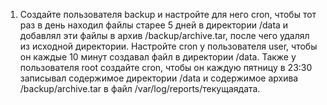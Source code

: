 1. Создайте пользователя backup и настройте для него cron, чтобы тот раз в день находил файлы старее 5 дней в директории /data и добавлял эти файлы в архив /backup/archive.tar, после чего удалял из исходной директории. Настройте cron у пользователя user, чтобы он каждые 10 минут создавал файл в директории /data. Также у пользователя root создайте cron, чтобы он каждую пятницу в 23:30 записывал содержимое директории /data и содержимое архива /backup/archive.tar в файл /var/log/reports/текущаядата.